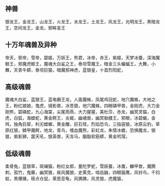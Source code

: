 ## 神兽

银龙王，金龙王，山龙王，火龙王，水龙王，土龙王，风龙王，光明龙王，黑暗龙王，空间龙王，金龙，邪眸圣王

## 十万年魂兽及异种

帝天，邪帝，雪帝，碧姬，万妖王，熊君，冰帝，赤王，紫姬，天梦冰蚕，深海魔鲸王，邪魔虎鲸王，魔魂大白鲨之王，泰坦雪魔王，暗金三头蝙蝠王，大舞，小舞，天青牛蟒，泰坦巨猿，暗魔邪神虎，蓝银皇，十首烈阳蛇，

## 高级魂兽

魔魂大白鲨，蓝银王，蓝电霸王龙，人面魔蛛，凤尾鸡冠蛇，地穴魔蛛，大地之王，粉红娘娘，鬼虎，镜影兽，冰苍狼，地穴魔蛛，四眼磷甲兽，金刚虎，大力金刚熊，碧磷蛇，九心海棠，尖尾雨燕，大力猩猩，美杜莎，赤龙，幽冥灵猫，白虎，白狐，海蝰蛇，黄金鳄王，炎姬，幽魂兽，幽冥骷髅王，邪眼，冰碧蝎，金鸠，独角巨犀，利刃螳螂，黄金雕，巨石怪，烈焰恐鸟，三指袋狼，冰原云豹，草原红狼，鳞甲魔鳄，地龙，青鸟，嗜血魔熊，彩虹龙，朱情冰蟾，恐惧魔龙，银狼，紫影狮，震天吼，银英兽，天龙马，胭脂软筋蟒，黄金玳瑁，

## 低级魂兽

柔骨兔，蓝银草，斑斓猫，粉红女郎，曼陀罗蛇，雪妖蚕，冰蚕，麟甲兽，魔腾刺，孤竹，鬼藤，幽冥狼，疾风魔狼，史莱克，啮齿鼬，四眼猫鹰，风铃鸟，千钧蚁，黑爆猪，斑点仓鼠，莱恩亚龟，风狒狒，风灵狼，虎魔猫，